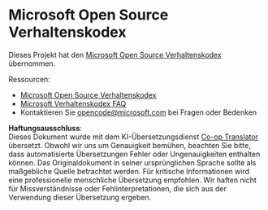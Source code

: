 <!--
CO_OP_TRANSLATOR_METADATA:
{
  "original_hash": "c06b12caf3c901eb3156e3dd5b0aea56",
  "translation_date": "2025-05-19T08:37:57+00:00",
  "source_file": "CODE_OF_CONDUCT.md",
  "language_code": "de"
}
-->
# Microsoft Open Source Verhaltenskodex

Dieses Projekt hat den [Microsoft Open Source Verhaltenskodex](https://opensource.microsoft.com/codeofconduct/) übernommen.

Ressourcen:

- [Microsoft Open Source Verhaltenskodex](https://opensource.microsoft.com/codeofconduct/)
- [Microsoft Verhaltenskodex FAQ](https://opensource.microsoft.com/codeofconduct/faq/)
- Kontaktieren Sie [opencode@microsoft.com](mailto:opencode@microsoft.com) bei Fragen oder Bedenken

**Haftungsausschluss**:  
Dieses Dokument wurde mit dem KI-Übersetzungsdienst [Co-op Translator](https://github.com/Azure/co-op-translator) übersetzt. Obwohl wir uns um Genauigkeit bemühen, beachten Sie bitte, dass automatisierte Übersetzungen Fehler oder Ungenauigkeiten enthalten können. Das Originaldokument in seiner ursprünglichen Sprache sollte als maßgebliche Quelle betrachtet werden. Für kritische Informationen wird eine professionelle menschliche Übersetzung empfohlen. Wir haften nicht für Missverständnisse oder Fehlinterpretationen, die sich aus der Verwendung dieser Übersetzung ergeben.
